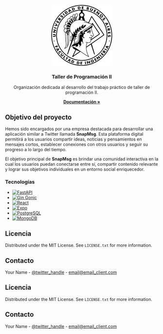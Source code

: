 <div align="center">
  <img src="/logoFiuba.jpg" alt="Logo" width="200" height="200">
</div>

<div align="center">
  <h3>Taller de Programación II</h3>
  <p>Organización dedicada al desarrollo del trabajo práctico de taller de programación II.</p>
  <p>
    <a href="https://github.com/othneildrew/Best-README-Template"><strong>Documentación »</strong></a>
  </p>
</div>

## Objetivo del proyecto

Hemos sido encargados por una empresa destacada para desarrollar una aplicación similar a Twitter llamada **SnapMsg**. Esta plataforma digital permitirá a los usuarios compartir ideas, noticias y pensamientos en mensajes cortos, establecer conexiones con otros usuarios y seguir su progreso a lo largo del tiempo.

El objetivo principal de **SnapMsg** es brindar una comunidad interactiva en la cual los usuarios puedan conectarse entre sí, compartir contenido relevante y lograr sus objetivos individuales en un entorno social enriquecedor.

### Tecnologías

* [![FastAPI](https://img.shields.io/badge/FastAPI-005571?style=for-the-badge&logo=fastapi)](https://fastapi.tiangolo.com/)
* [![Gin Gonic](https://img.shields.io/badge/Gin%20Gonic-00B1A0?style=for-the-badge&logo=gin-gonic)](https://github.com/gin-gonic/gin)
* [![React](https://img.shields.io/badge/React-20232A?style=for-the-badge&logo=react&logoColor=61DAFB)](https://reactjs.org/)
* [![Expo](https://img.shields.io/badge/Expo-000020?style=for-the-badge&logo=expo)](https://expo.dev/)
* [![PostgreSQL](https://img.shields.io/badge/PostgreSQL-4169E1?style=for-the-badge&logo=postgresql)](https://www.postgresql.org/)
* [![MongoDB](https://img.shields.io/badge/MongoDB-4EA94B?style=for-the-badge&logo=mongodb)](https://www.mongodb.com/)

## Licencia

Distributed under the MIT License. See `LICENSE.txt` for more information.

## Contacto

Your Name - [@twitter_handle](https://twitter.com/twitter_handle) - email@email_client.com


## Licencia

Distributed under the MIT License. See `LICENSE.txt` for more information.

## Contacto

Your Name - [@twitter_handle](https://twitter.com/twitter_handle) - email@email_client.com

